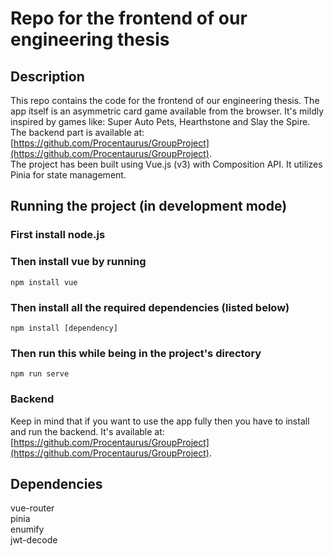 # Repo for the frontend of our engineering thesis

## Description

This repo contains the code for the frontend of our engineering thesis. The app itself is an asymmetric card game available from the browser. It's mildly inspired by games like: Super Auto Pets, Hearthstone and Slay the Spire. The backend part is available at: [https://github.com/Procentaurus/GroupProject](https://github.com/Procentaurus/GroupProject).
<br> The project has been built using Vue.js (v3) with Composition API. It utilizes Pinia for state management.

## Running the project (in development mode)

### First install node.js

### Then install vue by running
```
npm install vue
```
### Then install all the required dependencies (listed below)
```
npm install [dependency]
```

### Then run this while being in the project's directory
```
npm run serve
```

### Backend

Keep in mind that if you want to use the app fully then you have to install and run the backend. It's available at: [https://github.com/Procentaurus/GroupProject](https://github.com/Procentaurus/GroupProject).

## Dependencies

vue-router \
pinia \
enumify \
jwt-decode

